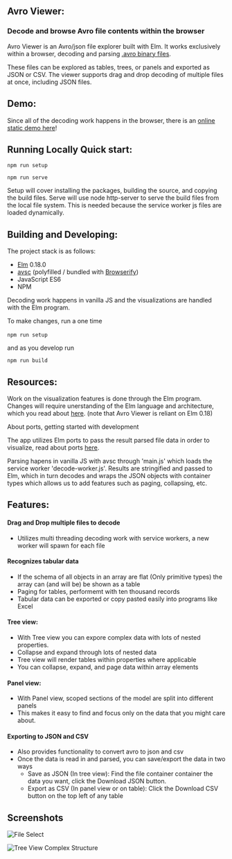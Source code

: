 ## Avro Viewer:

### Decode and browse Avro file contents within the browser

Avro Viewer is an Avro/json file explorer built with Elm. It works exclusively within a browser, decoding and parsing [.avro binary files](https://avro.apache.org/docs/current/).

These files can be explored as tables, trees, or panels and exported as JSON or CSV. The viewer supports drag and drop decoding of multiple files at once, including JSON files.

## Demo:
Since all of the decoding work happens in the browser, there is an [online static demo here](https://zymeworks.github.io/avro-viewer/)!

## Running Locally Quick start:

```
npm run setup

npm run serve
```

Setup will cover installing the packages, building the source, and copying the build files. Serve will use node http-server to serve the build files from the local file system. This is needed because the service worker js files are loaded dynamically.

## Building and Developing:

The project stack is as follows:

- [Elm](http://elm-lang.org/) 0.18.0
- [avsc](https://github.com/mtth/avsc) (polyfilled / bundled with [Browserify](http://browserify.org/))
- JavaScript ES6
- NPM

Decoding work happens in vanilla JS and the visualizations are handled with the Elm program.

To make changes, run a one time

​```npm run setup```

and as you develop run

```npm run build```

## Resources:

Work on the visualization features is done through the Elm program. Changes will require unerstanding of the Elm language and architecture, which you read about [here](https://guide.elm-lang.org/). (note that Avro Viewer is reliant on Elm 0.18)

About ports, getting started with development

The app utilizes Elm ports to pass the result parsed file data in order to visualize, read about ports [here](https://hackernoon.com/how-elm-ports-work-with-a-picture-just-one-25144ba43cdd).

Parsing hapens in vanilla JS with avsc through 'main.js' which loads the service worker 'decode-worker.js'. Results are stringified and passed to Elm, which in turn decodes and wraps the JSON objects with container types which allows us to add features such as paging, collapsing, etc.

## Features:

#### Drag and Drop multiple files to decode
- Utilizes multi threading decoding work with service workers, a new worker will spawn for each file


#### Recognizes tabular data
- If the schema of all objects in an array are flat (Only primitive types) the array can (and will be) be shown as a table
- Paging for tables, performemt with ten thousand records
- Tabular data can be exported or copy pasted easily into programs like Excel


#### Tree view:
- With Tree view you can expore complex data with lots of nested properties.
- Collapse and expand through lots of nested data
- Tree view will render tables within properties where applicable
- You can collapse, expand, and page data within array elements


#### Panel view:
- With Panel view, scoped sections of the model are split into different panels
- This makes it easy to find and focus only on the data that you might care about.


#### Exporting to JSON and CSV
- ​Also provides functionality to convert avro to json and csv
- Once the data is read in and parsed, you can save/export the data in two ways
    - Save as JSON (In tree view): Find the file container container the data you want, click the Download JSON button.
    - Export as CSV (In panel view or on table): Click the Download CSV button on the top left of any table


## Screenshots

![File Select](/../master/screenshots/file.png?raw=true "File Select")

![Tree View Complex Structure](/../master/screenshots/tree.png?raw=true "Tree View Complex Structure")
